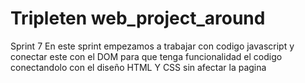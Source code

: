 # Tripleten web_project_around
Sprint 7
En este sprint empezamos a trabajar con codigo javascript y conectar este con el DOM para que tenga funcionalidad el codigo conectandolo con el diseño HTML Y CSS sin afectar la pagina